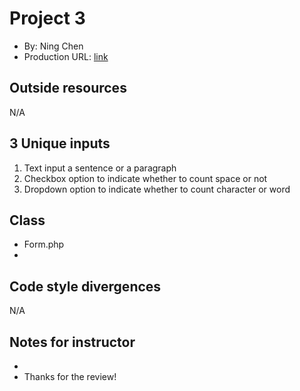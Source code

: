 # Project 3
+ By: Ning Chen
+ Production URL: [link](http://p3.ningchenbunny.com)

## Outside resources
N/A

## 3 Unique inputs
1. Text input a sentence or a paragraph
1. Checkbox option to indicate whether to count space or not
1. Dropdown option to indicate whether to count character or word

## Class
+ Form.php
+ 

## Code style divergences
N/A

## Notes for instructor
+ 
+ Thanks for the review!